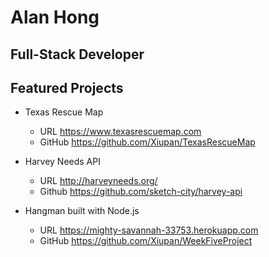 # Alan Hong
## Full-Stack Developer


## Featured Projects
* Texas Rescue Map
  - URL https://www.texasrescuemap.com
  - GitHub https://github.com/Xiupan/TexasRescueMap

* Harvey Needs API
  - URL http://harveyneeds.org/
  - Github https://github.com/sketch-city/harvey-api

* Hangman built with Node.js
  - URL https://mighty-savannah-33753.herokuapp.com
  - GitHub https://github.com/Xiupan/WeekFiveProject
